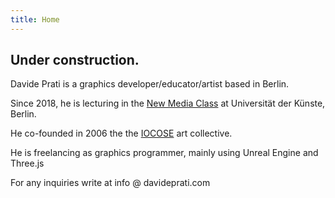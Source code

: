 ```yaml
---
title: Home
---
```


## Under construction.

Davide Prati is a graphics developer/educator/artist based in Berlin.

Since 2018, he is lecturing in the [New Media Class](https://newmedia.udk-berlin.de) at Universität der Künste, Berlin.

He co-founded in 2006 the the [IOCOSE](http://iocose.org) art collective.

He is freelancing as graphics programmer, mainly using Unreal Engine and Three.js

For any inquiries write at info @ davideprati.com
